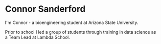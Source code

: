 # Connor Sanderford
I'm Connor - a bioengineering student at Arizona State University.

Prior to school I led a group of students through training in data science as a Team Lead at Lambda School.

<!--
 - current contribution interests
 - current role at ASU
 - interest in matrix factorization

 - skills and tools
 - blogposts
 - deployed projects

 - contact info
-->
